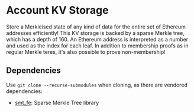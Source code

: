 # Account KV Storage

Store a Merkleised state of any kind of data for the entire set of Ethereum addresses efficiently! This KV storage is backed by a sparse Merkle tree, which has a depth of 160. An Ethereum address is interpreted as a number and used as the index for each leaf. In addition to membership proofs as in regular Merkle teres, it's also possible to prove non-membership!

## Dependencies

Use `git clone --recurse-submodules` when cloning, as there are vendored dependencies:

- [smt_fe](https://github.com/kevincharm/smt_fe): Sparse Merkle Tree library
